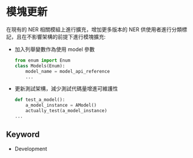 # 模塊更新

在現有的 NER 相關模組上進行擴充，增加更多版本的 NER 供使用者進行分類標記，且在不影響架構的前提下進行模塊擴充:    
- 加入列舉變數作為使用 model 參數
  ```python
  from enum import Enum
  class Models(Enum):
      model_name = model_api_reference
      ...
  ```
- 更新測試架構，減少測試代碼量增進可維護性
  ```python
  def test_a_model():
      a_model_instance = AModel()
      actually_test(a_model_instance)
  ...
  ```

## Keyword
- Development